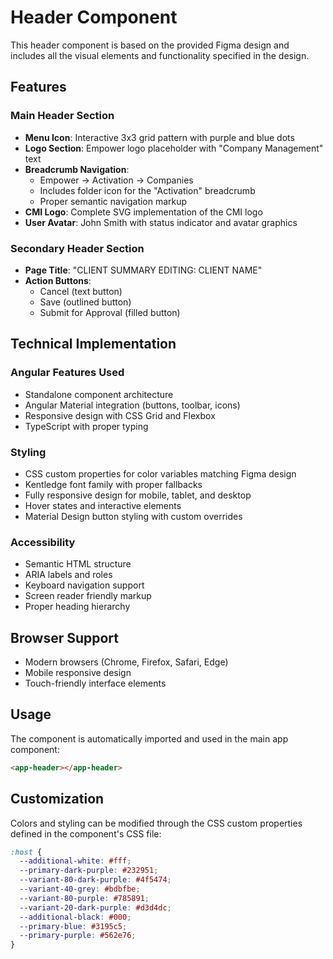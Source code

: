 # Header Component

This header component is based on the provided Figma design and includes all the visual elements and functionality specified in the design.

## Features

### Main Header Section

- **Menu Icon**: Interactive 3x3 grid pattern with purple and blue dots
- **Logo Section**: Empower logo placeholder with "Company Management" text
- **Breadcrumb Navigation**:
  - Empower → Activation → Companies
  - Includes folder icon for the "Activation" breadcrumb
  - Proper semantic navigation markup
- **CMI Logo**: Complete SVG implementation of the CMI logo
- **User Avatar**: John Smith with status indicator and avatar graphics

### Secondary Header Section

- **Page Title**: "CLIENT SUMMARY EDITING: CLIENT NAME"
- **Action Buttons**:
  - Cancel (text button)
  - Save (outlined button)
  - Submit for Approval (filled button)

## Technical Implementation

### Angular Features Used

- Standalone component architecture
- Angular Material integration (buttons, toolbar, icons)
- Responsive design with CSS Grid and Flexbox
- TypeScript with proper typing

### Styling

- CSS custom properties for color variables matching Figma design
- Kentledge font family with proper fallbacks
- Fully responsive design for mobile, tablet, and desktop
- Hover states and interactive elements
- Material Design button styling with custom overrides

### Accessibility

- Semantic HTML structure
- ARIA labels and roles
- Keyboard navigation support
- Screen reader friendly markup
- Proper heading hierarchy

## Browser Support

- Modern browsers (Chrome, Firefox, Safari, Edge)
- Mobile responsive design
- Touch-friendly interface elements

## Usage

The component is automatically imported and used in the main app component:

```html
<app-header></app-header>
```

## Customization

Colors and styling can be modified through the CSS custom properties defined in the component's CSS file:

```css
:host {
  --additional-white: #fff;
  --primary-dark-purple: #232951;
  --variant-80-dark-purple: #4f5474;
  --variant-40-grey: #bdbfbe;
  --variant-80-purple: #785891;
  --variant-20-dark-purple: #d3d4dc;
  --additional-black: #000;
  --primary-blue: #3195c5;
  --primary-purple: #562e76;
}
```
